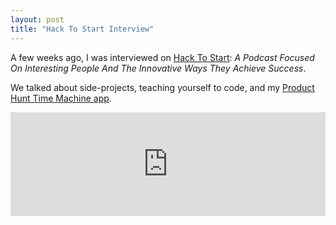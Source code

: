 ```yaml
---
layout: post
title: "Hack To Start Interview"
---
```


A few weeks ago, I was interviewed on [Hack To Start](http://hacktostart.com "Hack To Start website"): *A Podcast Focused On Interesting People And The Innovative Ways They Achieve Success*.

We talked about side-projects, teaching yourself to code, and my [Product Hunt Time Machine app](http://thomasmeagher.com/ProductHuntTimeMachine/ "Time Machine").

<iframe width="100%" height="166" scrolling="no" frameborder="no" src="https://w.soundcloud.com/player/?url=https%3A//api.soundcloud.com/tracks/194860684&color=ff5500"></iframe>